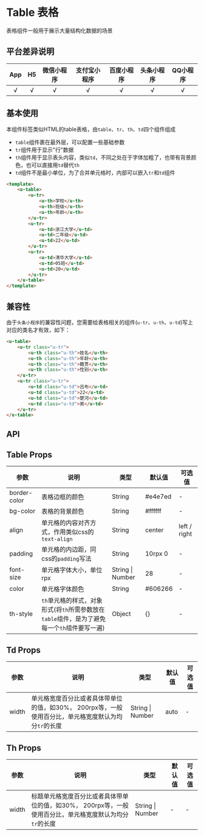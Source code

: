 # Table 表格 <to-api/>

<demo-model url="/pages/componentsB/table/index"></demo-model>


表格组件一般用于展示大量结构化数据的场景

## 平台差异说明

|App|H5|微信小程序|支付宝小程序|百度小程序|头条小程序|QQ小程序|
|:-:|:-:|:-:|:-:|:-:|:-:|:-:|
|√|√|√|√|√|√|√|

## 基本使用

本组件标签类似HTML的table表格，由`table`、`tr`、`th`、`td`四个组件组成

- `table`组件裹在最外层，可以配置一些基础参数
- `tr`组件用于显示"行"数据
- `th`组件用于显示表头内容，类似`td`，不同之处在于字体加粗了，也带有背景颜色，也可以直接用`td`替代`th`
- `td`组件不是最小单位，为了合并单元格时，内部可以嵌入`tr`和`td`组件

```html
<template>
	<u-table>
		<u-tr>
			<u-th>学校</u-th>
			<u-th>班级</u-th>
			<u-th>年龄</u-th>
		</u-tr>
		<u-tr>
			<u-td>浙江大学</u-td>
			<u-td>二年级</u-td>
			<u-td>22</u-td>
		</u-tr>
		<u-tr>
			<u-td>清华大学</u-td>
			<u-td>05班</u-td>
			<u-td>20</u-td>
		</u-tr>
	</u-table>
</template>
```

## 兼容性

由于`头条小程序`的兼容性问题，您需要给表格相关的组件(`u-tr`、`u-th`、`u-td`)写上对应的类名才有效，如下：

```html
<u-table>
	<u-tr class="u-tr">
		<u-th class="u-th">姓名</u-th>
		<u-th class="u-th">年龄</u-th>
		<u-th class="u-th">籍贯</u-th>
		<u-th class="u-th">性别</u-th>
	</u-tr>
	<u-tr class="u-tr">
		<u-td class="u-td">吕布</u-td>
		<u-td class="u-td">22</u-td>
		<u-td class="u-td">楚河</u-td>
		<u-td class="u-td">男</u-td>
	</u-tr>
</u-table>
```

<!-- ## 合并单元格

:::warning 注意
由于微信小程序编译后特殊的元素结构，目前合并单元格暂不支持微信小程序端
:::


- 可以在`td`组件嵌入多个`tr`，就会得到多行，`tr`中再嵌入`td`，就可以合并单元格，可以通过`width`参数
设置单元格的百分比长度，默认为每个单元格平均分`tr`的长度

下面的示例为合并"行"单元格的写法，设置`td`的`width`为33.33333%，第一行的第一个`td`宽度占据三分之一

```html
<u-table>
	<u-tr>
		<u-td width="33.33333%">浙江大学</u-td>
		<u-td>
			<u-tr>
				<u-td>二年级</u-td>
				<u-td>22</u-td>
			</u-tr>
			<u-tr>
				<u-td>二年级</u-td>
				<u-td>22</u-td>
			</u-tr>
		</u-td>
	</u-tr>
	<u-tr>
		<u-td>清华大学</u-td>
		<u-td>05班</u-td>
		<u-td>20</u-td>
	</u-tr>
</u-table>
```

<br>

下面的示例为合并"列"单元格的写法，设置`td`的`width`为66.66666%，第一行的第一个`td`宽度占据总宽度的三分之二

```html
<u-table>
	<u-tr>
		<u-td width="66.66666%">浙江大学</u-td>
		<u-td>
			二年级
		</u-td>
	</u-tr>
	<u-tr>
		<u-td>清华大学</u-td>
		<u-td>05班</u-td>
		<u-td>20</u-td>
	</u-tr>
</u-table>
``` -->

## API

## Table Props

| 参数          | 说明            | 类型            | 默认值             |  可选值   |
|-------------  |---------------- |---------------|------------------ |-------- |
| border-color | 表格边框的颜色 | String | #e4e7ed | - |
| bg-color | 表格的背景颜色 | String | #ffffff | - |
| align | 单元格的内容对齐方式，作用类似css的`text-align` | String  | center | left / right |
| padding | 单元格的内边距，同css的`padding`写法 | String  | 10rpx 0 | - |
| font-size | 单元格字体大小，单位rpx | String \| Number  | 28 | - |
| color | 单元格字体颜色 | String  | #606266 | - |
| th-style | `th`单元格的样式，对象形式(将`th`所需参数放在`table`组件，是为了避免每一个`th`组件要写一遍) | Object  | {} | - |

## Td Props

| 参数          | 说明            | 类型            | 默认值             |  可选值   |
|-------------  |---------------- |---------------|------------------ |-------- |
| width | 单元格宽度百分比或者具体带单位的值，如30%， 200rpx等，一般使用百分比，单元格宽度默认为均分`tr`的长度 | String \| Number | auto | - |

## Th Props

| 参数          | 说明            | 类型            | 默认值             |  可选值   |
|-------------  |---------------- |---------------|------------------ |-------- |
| width | 标题单元格宽度百分比或者具体带单位的值，如30%， 200rpx等，一般使用百分比，单元格宽度默认为均分`tr`的长度 | String \| Number | - | - |



<style scoped>
h3[id=table-props] + table thead tr th:nth-child(2){
	width: 40%;
}

h3[id=td-props] + table thead tr th:nth-child(2){
	width: 43%;
}

h3[id=th-props] + table thead tr th:nth-child(2){
	width: 43%;
}
</style>